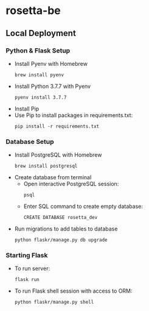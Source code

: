 # rosetta-be

## Local Deployment

### Python & Flask Setup

- Install Pyenv with Homebrew
    ```
    brew install pyenv
    ```
- Install Python 3.7.7 with Pyenv
    ```
    pyenv install 3.7.7
    ```
- Install Pip
- Use Pip to install packages in requirements.txt:
    ```
    pip install -r requirements.txt
    ```

### Database Setup

- Install PostgreSQL with Homebrew
    ```
    brew install postgresql
    ```
- Create database from terminal
    - Open interactive PostgreSQL session:
        ```
        psql
        ```
    - Enter SQL command to create empty database:
        ```
        CREATE DATABASE rosetta_dev
        ```
- Run migrations to add tables to database
    ```
    python flaskr/manage.py db upgrade
    ``` 

### Starting Flask

- To run server:
    ```
    flask run
    ```
- To run Flask shell session with access to ORM:
    ```
    python flaskr/manage.py shell
    ```
